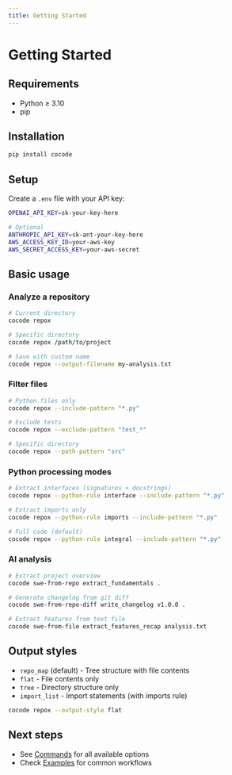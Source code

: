 ```yaml
---
title: Getting Started
---
```


# Getting Started

## Requirements

- Python ≥ 3.10
- pip

## Installation

```bash
pip install cocode
```

## Setup

Create a `.env` file with your API key:

```bash
OPENAI_API_KEY=sk-your-key-here

# Optional
ANTHROPIC_API_KEY=sk-ant-your-key-here
AWS_ACCESS_KEY_ID=your-aws-key
AWS_SECRET_ACCESS_KEY=your-aws-secret
```

## Basic usage

### Analyze a repository

```bash
# Current directory
cocode repox

# Specific directory
cocode repox /path/to/project

# Save with custom name
cocode repox --output-filename my-analysis.txt
```

### Filter files

```bash
# Python files only
cocode repox --include-pattern "*.py"

# Exclude tests
cocode repox --exclude-pattern "test_*"

# Specific directory
cocode repox --path-pattern "src"
```

### Python processing modes

```bash
# Extract interfaces (signatures + docstrings)
cocode repox --python-rule interface --include-pattern "*.py"

# Extract imports only
cocode repox --python-rule imports --include-pattern "*.py"

# Full code (default)
cocode repox --python-rule integral --include-pattern "*.py"
```

### AI analysis

```bash
# Extract project overview
cocode swe-from-repo extract_fundamentals .

# Generate changelog from git diff
cocode swe-from-repo-diff write_changelog v1.0.0 .

# Extract features from text file
cocode swe-from-file extract_features_recap analysis.txt
```

## Output styles

- `repo_map` (default) - Tree structure with file contents
- `flat` - File contents only
- `tree` - Directory structure only
- `import_list` - Import statements (with imports rule)

```bash
cocode repox --output-style flat
```

## Next steps

- See [Commands](commands.md) for all available options
- Check [Examples](examples.md) for common workflows 